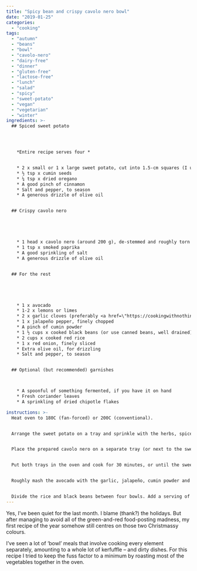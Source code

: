 ```yaml
---
title: "Spicy bean and crispy cavolo nero bowl"
date: "2019-01-25"
categories: 
  - "cooking"
tags: 
  - "autumn"
  - "beans"
  - "bowl"
  - "cavolo-nero"
  - "dairy-free"
  - "dinner"
  - "gluten-free"
  - "lactose-free"
  - "lunch"
  - "salad"
  - "spicy"
  - "sweet-potato"
  - "vegan"
  - "vegetarian"
  - "winter"
ingredients: >-
  ## Spiced sweet potato




    *Entire recipe serves four *


    * 2 x small or 1 x large sweet potato, cut into 1.5-cm squares (I used a purple variety since that’s what was in season; fitting in with the dish’s colour palette was a bonus)
    * ½ tsp x cumin seeds
    * ¼ tsp x dried oregano
    * A good pinch of cinnamon
    * Salt and pepper, to season
    * A generous drizzle of olive oil


  ## Crispy cavolo nero





    * 1 head x cavolo nero (around 200 g), de-stemmed and roughly torn
    * 1 tsp x smoked paprika
    * A good sprinkling of salt
    * A generous drizzle of olive oil


  ## For the rest





    * 1 x avocado
    * 1-2 x lemons or limes
    * 2 x garlic cloves (preferably <a href=\"https://cookingwithnothing.com/fermented-garlic/\">fermented</a>), crushed
    * 1 x jalapeño pepper, finely chopped
    * A pinch of cumin powder
    * 1 ½ cups x cooked black beans (or use canned beans, well drained)
    * 2 cups x cooked red rice
    * 1 x red onion, finely sliced
    * Extra olive oil, for drizzling
    * Salt and pepper, to season


  ## Optional (but recommended) garnishes



    * A spoonful of something fermented, if you have it on hand
    * Fresh coriander leaves
    * A sprinkling of dried chipotle flakes

instructions: >-
  Heat oven to 180C (fan-forced) or 200C (conventional).


  Arrange the sweet potato on a tray and sprinkle with the herbs, spices, salt and pepper. Drizzle with olive oil and toss to combine.


  Place the prepared cavolo nero on a separate tray (or next to the sweet potato, if there’s space). Sprinkle with the paprika and salt, then drizzle with olive oil. Scrunch the leaves in your hands to coat.


  Put both trays in the oven and cook for 30 minutes, or until the sweet potato is cooked through and the cavolo nero is nice and crispy.


  Roughly mash the avocado with the garlic, jalapeño, cumin powder and the juice of half a lemon. Season with salt and pepper.


  Divide the rice and black beans between four bowls. Add a serving of the cooked sweet potato and cavolo nero to each, then top with a spoonful of smashed avocado. Sprinkle some sliced red onion over the top, as well as any garnishes of choice. Finish with an extra drizzle of olive oil, a good squeeze of lemon or lime juice and a touch of salt and pepper.
---
```

Yes, I’ve been quiet for the last month. I blame (thank?) the holidays. But after managing to avoid all of the green-and-red food-posting madness, my first recipe of the year somehow still centres on those two Christmassy colours.

I’ve seen a lot of ‘bowl’ meals that involve cooking every element separately, amounting to a whole lot of kerfuffle – and dirty dishes. For this recipe I tried to keep the fuss factor to a minimum by roasting most of the vegetables together in the oven.
